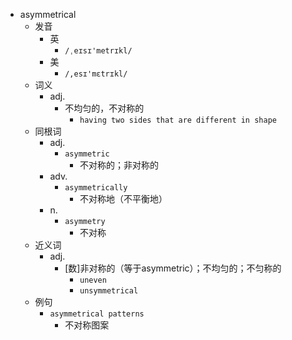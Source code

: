 - asymmetrical
  - 发音
    - 英
      - `/ˌeɪsɪ'metrɪkl/`
    - 美
      - `/,esɪ'mɛtrɪkl/`
  - 词义
    - adj.
      - 不均匀的，不对称的
        - `having two sides that are different in shape`
  - 同根词
    - adj.
      - `asymmetric`
        - 不对称的；非对称的
    - adv.
      - `asymmetrically`
        - 不对称地（不平衡地）
    - n.
      - `asymmetry`
        - 不对称
  - 近义词
    - adj.
      - [数]非对称的（等于asymmetric）；不均匀的；不匀称的
        - `uneven`
        - `unsymmetrical`
  - 例句
    - `asymmetrical patterns`
      - 不对称图案

